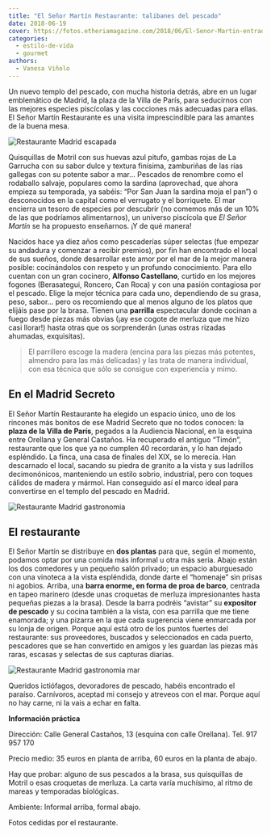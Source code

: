 ```yaml
---
title: "El Señor Martín Restaurante: talibanes del pescado"
date: 2018-06-19
cover: https://fotos.etheriamagazine.com/2018/06/El-Senor-Martin-entrada.jpg
categories: 
  - estilo-de-vida
  - gourmet
authors: 
  - Vanesa Viñolo
---
```


Un nuevo templo del pescado, con mucha historia detrás, abre en un lugar emblemático de 
Madrid, la plaza de la Villa de París, para seducirnos con las mejores especies 
piscícolas y las cocciones más adecuadas para ellas. El Señor Martín Restaurante es una 
visita imprescindible para las amantes de la buena mesa. 

![Restaurante Madrid escapada](https://fotos.etheriamagazine.com/2018/06/El-Senor-Martin-entrada.jpg "Entrada de El Señor Martín Restaurante")

Quisquillas de Motril con sus huevas azul pitufo, gambas rojas de La Garrucha con su 
sabor dulce y textura finísima, zamburiñas de las rías gallegas con su potente sabor a 
mar... Pescados de renombre como el rodaballo salvaje, populares como la sardina 
(aprovechad, que ahora empieza su temporada, ya sabéis: “Por San Juan la sardina moja el 
pan”) o desconocidos en la capital como el verrugato y el borriquete. El mar encierra un 
tesoro de especies por descubrir (no comemos más de un 10% de las que podríamos 
alimentarnos), un universo piscícola que _El Señor Martín_ se ha propuesto enseñarnos. 
¡Y de qué manera! 

Nacidos hace ya diez años como pescaderías súper selectas (fue empezar su andadura y 
comenzar a recibir premios), por fin han encontrado el local de sus sueños, donde 
desarrollar este amor por el mar de la mejor manera posible: cocinándolos con respeto y 
un profundo conocimiento. Para ello cuentan con un gran cocinero, **Alfonso 
Castellano**, curtido en los mejores fogones (Berasategui, Roncero, Can Roca) y con una 
pasión contagiosa por el pescado. Elige la mejor técnica para cada uno, dependiendo de 
su grasa, peso, sabor… pero os recomiendo que al menos alguno de los platos que elijáis 
pase por la brasa. Tienen una **parrilla** espectacular donde cocinan a fuego desde 
piezas más obvias (¡ay ese cogote de merluza que me hizo casi llorar!) hasta otras que 
os sorprenderán (unas ostras rizadas ahumadas, exquisitas). 

> El parrillero escoge la madera (encina para las piezas más potentes, almendro para las 
> más delicadas) y las trata de manera individual, con esa técnica que sólo se consigue 
> con experiencia y mimo. 

## En el Madrid Secreto

El Señor Martín Restaurante ha elegido un espacio único, uno de los rincones más bonitos 
de ese Madrid Secreto que no todos conocen: la **plaza de la Villa de París**, pegados a 
la Audiencia Nacional, en la esquina entre Orellana y General Castaños. Ha recuperado el 
antiguo “Timón”, restaurante que los que ya no cumplen 40 recordarán, y lo han dejado 
espléndido. La finca, una casa de finales del XIX, se lo merecía. Han descarnado el 
local, sacando su piedra de granito a la vista y sus ladrillos decimonónicos, 
manteniendo un estilo sobrio, industrial, pero con toques cálidos de madera y mármol. 
Han conseguido así el marco ideal para convertirse en el templo del pescado en Madrid. 

![Restaurante Madrid gastronomia](https://fotos.etheriamagazine.com/2018/06/El-Senor-Martin-sala.jpg "Sala de El Señor Martín Restaurante")

## El restaurante

El Señor Martín se distribuye en **dos plantas** para que, según el momento, podamos 
optar por una comida más informal u otra más seria. Abajo están los dos comedores y un 
pequeño salón privado; un espacio aburguesado con una vinoteca a la vista espléndida, 
donde darte el “homenaje” sin prisas ni agobios. Arriba, una **barra enorme, en forma de 
proa de barco**, centrada en tapeo marinero (desde unas croquetas de merluza 
impresionantes hasta pequeñas piezas a la brasa). Desde la barra podréis “avistar” su 
**expositor de pescado** y su cocina también a la vista, con esa parrilla que me tiene 
enamorada; y una pizarra en la que cada sugerencia viene enmarcada por su lonja de 
origen. Porque aquí está otro de los puntos fuertes del restaurante: sus proveedores, 
buscados y seleccionados en cada puerto, pescadores que se han convertido en amigos y 
les guardan las piezas más raras, escasas y selectas de sus capturas diarias. 

![Restaurante Madrid gastronomia mar](https://fotos.etheriamagazine.com/2018/06/El-Senor-Martin-pescados.jpg "Expositor de pescados de El Señor Martín Restaurante")

Queridos ictiófagos, devoradores de pescado, habéis encontrado el paraíso. Carnívoros, 
aceptad mi consejo y atreveos con el mar. Porque aquí no hay carne, ni la vais a echar 
en falta. 

**Información práctica** 

Dirección: Calle General Castaños, 13 (esquina con calle Orellana). Tel. 917 957 170 

Precio medio: 35 euros en planta de arriba, 60 euros en la planta de abajo. 

Hay que probar: alguno de sus pescados a la brasa, sus quisquillas de Motril o esas 
croquetas de merluza. La carta varía muchísimo, al ritmo de mareas y temporadas 
biológicas. 

Ambiente: Informal arriba, formal abajo. 

Fotos cedidas por el restaurante.
